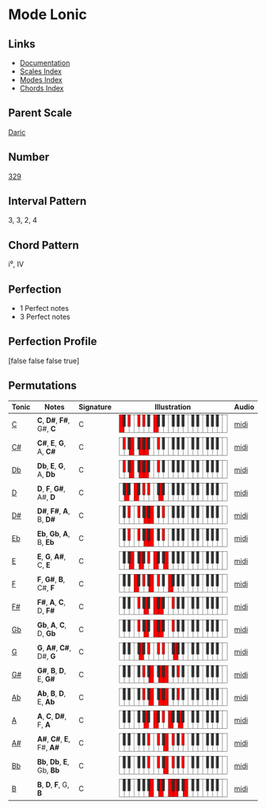 # Mode Lonic

## Links

- [Documentation](index.md)
- [Scales Index](Scales.md)
- [Modes Index](Modes.md)
- [Chords Index](Chords.md)

## Parent Scale

[Daric](ScaleDaric.md)

## Number

[329](https://ianring.com/musictheory/scales/329)

## Interval Pattern

3, 3, 2, 4

## Chord Pattern

i⁰, IV

## Perfection

- 1 Perfect notes
- 3 Perfect notes

## Perfection Profile

[false false false true]

## Permutations

| Tonic | Notes | Signature | Illustration | Audio |
|-------|-------|-----------|--------------|-------|
| [C](ModeCNaturalLonic.md) | **C**, **D#**, **F#**, G#, **C** | C | ![CNaturalLonic](ModeCNaturalLonic.png) | [midi](https://github.com/edipermadi/music/blob/main/docs/ModeCNaturalLonic.mid?raw=true) |
| [C#](ModeCSharpLonic.md) | **C#**, **E**, **G**, A, **C#** | C | ![CSharpLonic](ModeCSharpLonic.png) | [midi](https://github.com/edipermadi/music/blob/main/docs/ModeCSharpLonic.mid?raw=true) |
| [Db](ModeDFlatLonic.md) | **Db**, **E**, **G**, A, **Db** | C | ![DFlatLonic](ModeDFlatLonic.png) | [midi](https://github.com/edipermadi/music/blob/main/docs/ModeDFlatLonic.mid?raw=true) |
| [D](ModeDNaturalLonic.md) | **D**, **F**, **G#**, A#, **D** | C | ![DNaturalLonic](ModeDNaturalLonic.png) | [midi](https://github.com/edipermadi/music/blob/main/docs/ModeDNaturalLonic.mid?raw=true) |
| [D#](ModeDSharpLonic.md) | **D#**, **F#**, **A**, B, **D#** | C | ![DSharpLonic](ModeDSharpLonic.png) | [midi](https://github.com/edipermadi/music/blob/main/docs/ModeDSharpLonic.mid?raw=true) |
| [Eb](ModeEFlatLonic.md) | **Eb**, **Gb**, **A**, B, **Eb** | C | ![EFlatLonic](ModeEFlatLonic.png) | [midi](https://github.com/edipermadi/music/blob/main/docs/ModeEFlatLonic.mid?raw=true) |
| [E](ModeENaturalLonic.md) | **E**, **G**, **A#**, C, **E** | C | ![ENaturalLonic](ModeENaturalLonic.png) | [midi](https://github.com/edipermadi/music/blob/main/docs/ModeENaturalLonic.mid?raw=true) |
| [F](ModeFNaturalLonic.md) | **F**, **G#**, **B**, C#, **F** | C | ![FNaturalLonic](ModeFNaturalLonic.png) | [midi](https://github.com/edipermadi/music/blob/main/docs/ModeFNaturalLonic.mid?raw=true) |
| [F#](ModeFSharpLonic.md) | **F#**, **A**, **C**, D, **F#** | C | ![FSharpLonic](ModeFSharpLonic.png) | [midi](https://github.com/edipermadi/music/blob/main/docs/ModeFSharpLonic.mid?raw=true) |
| [Gb](ModeGFlatLonic.md) | **Gb**, **A**, **C**, D, **Gb** | C | ![GFlatLonic](ModeGFlatLonic.png) | [midi](https://github.com/edipermadi/music/blob/main/docs/ModeGFlatLonic.mid?raw=true) |
| [G](ModeGNaturalLonic.md) | **G**, **A#**, **C#**, D#, **G** | C | ![GNaturalLonic](ModeGNaturalLonic.png) | [midi](https://github.com/edipermadi/music/blob/main/docs/ModeGNaturalLonic.mid?raw=true) |
| [G#](ModeGSharpLonic.md) | **G#**, **B**, **D**, E, **G#** | C | ![GSharpLonic](ModeGSharpLonic.png) | [midi](https://github.com/edipermadi/music/blob/main/docs/ModeGSharpLonic.mid?raw=true) |
| [Ab](ModeAFlatLonic.md) | **Ab**, **B**, **D**, E, **Ab** | C | ![AFlatLonic](ModeAFlatLonic.png) | [midi](https://github.com/edipermadi/music/blob/main/docs/ModeAFlatLonic.mid?raw=true) |
| [A](ModeANaturalLonic.md) | **A**, **C**, **D#**, F, **A** | C | ![ANaturalLonic](ModeANaturalLonic.png) | [midi](https://github.com/edipermadi/music/blob/main/docs/ModeANaturalLonic.mid?raw=true) |
| [A#](ModeASharpLonic.md) | **A#**, **C#**, **E**, F#, **A#** | C | ![ASharpLonic](ModeASharpLonic.png) | [midi](https://github.com/edipermadi/music/blob/main/docs/ModeASharpLonic.mid?raw=true) |
| [Bb](ModeBFlatLonic.md) | **Bb**, **Db**, **E**, Gb, **Bb** | C | ![BFlatLonic](ModeBFlatLonic.png) | [midi](https://github.com/edipermadi/music/blob/main/docs/ModeBFlatLonic.mid?raw=true) |
| [B](ModeBNaturalLonic.md) | **B**, **D**, **F**, G, **B** | C | ![BNaturalLonic](ModeBNaturalLonic.png) | [midi](https://github.com/edipermadi/music/blob/main/docs/ModeBNaturalLonic.mid?raw=true) |
